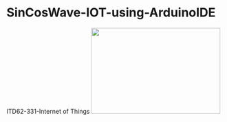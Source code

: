 # SinCosWave-IOT-using-ArduinoIDE
ITD62-331-Internet of Things
<img src="https://scontent-sin6-4.xx.fbcdn.net/v/t1.15752-9/370124612_1493427688084285_1618141014497043580_n.jpg?_nc_cat=101&ccb=1-7&_nc_sid=8cd0a2&_nc_eui2=AeGtKuqeC8b-P8pEZugVC0Pe8F8mPaNNC1LwXyY9o00LUr8b7qzyWKuZDwiMP6FiWw-vWc7GFt-YhM-Ovd-xEkpz&_nc_ohc=f_ymDgGrRawAX-v3eLu&_nc_ht=scontent-sin6-4.xx&oh=03_AdT6dfETN369Gmdr51ec1M0qXHYDgkIGdL7YO5cTLaiVbQ&oe=654DD1D4" height="200" width="300" />
